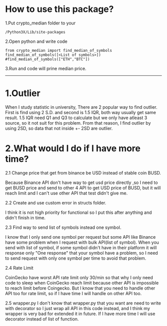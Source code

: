 # How to use this package?

1.Put crypto_median folder to your

	/Python3X/Lib/site-packages

2.Open python and write code
	
```
from crypto_median import find_median_of_symbols
find_median_of_symbols([<List of symbols>]) #find_median_of_symbols(["ETH","BTC"])
```

3.Run and code will prine median price.

--------------------------------------------------------------
# 1.Outlier
When I study statistic in university, There are 2 popular way to find outlier. First is find using 2 S.D. and second is 1.5 IQR, both way usually get same result. 1.5 IQR need Q1 and Q3 to calculate but we only have atleast 3 source, so it not suit for this problem. From that reason, I find outlier by using 2SD, so data that not inside +- 2SD are outlier.

# 2.What would I do if I have more time?
2.1 Change price that get from binance be USD instead of stable coin BUSD.

Because Binance API don't have way to get usd price directly ,so I need to get BUSD price and send to other 4 API to get USD price of BUSD, but it will reach limit and I can't use other API that test didn't give me.	

2.2 Create and use custom error in structs folder.

I think it is not high priority for functional so I put this after anything and didn't finish in time.

2.3 Find way to send list of symbols instead one symbol.

I know that I only send one symbol per request but some API like Binance have some problem when I request with bulk API(list of symbol). When you send with list of symbol, if some symbol didn't have in their platform it will response only "One response" that your symbol have a problem, so I need to send request with only one symbol per time to avoid that problem. 

2.4 Rate Limit

CoinGecko have worst API rate limit only 30/min so that why I only need code to sleep when CoinGecko reach limit because other API is impossible to reach limit before Coingecko. But I know that you need to handle other API too for rate limit, so if I have time I will handle on other API too.

2.5 wrapper.py
I don't know that wrapper.py that you want are need to write with decorator so I just wrap all API in this code instead, and I think my wrapper is very bad for extended it in future. If I have more time I will use decorator instead of list of function.
